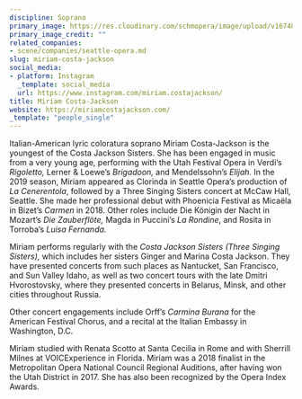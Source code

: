 ```yaml
---
discipline: Soprano
primary_image: https://res.cloudinary.com/schmopera/image/upload/v1674832991/media/2023/01/MiriamC-J_fo2spa.jpg
primary_image_credit: ""
related_companies:
- scene/companies/seattle-opera.md
slug: miriam-costa-jackson
social_media:
- platform: Instagram
  _template: social_media
  url: https://www.instagram.com/miriam.costajackson/
title: Miriam Costa-Jackson
website: https://miriamcostajackson.com/
_template: "people_single"
---
```

Italian-American lyric coloratura soprano Miriam Costa-Jackson is the youngest of the Costa Jackson Sisters. She has been engaged in music from a very young age, performing with the Utah Festival Opera in Verdi’s _Rigoletto,_ Lerner & Loewe’s _Brigadoon,_ and Mendelssohn’s _Elijah._ In the 2019 season, Miriam appeared as Clorinda in Seattle Opera’s production of _La Cenerentola_, followed by a Three Singing Sisters concert at McCaw Hall, Seattle. She made her professional debut with Phoenicia Festival as Micaëla in Bizet’s _Carmen_ in 2018. Other roles include Die Königin der Nacht in Mozart’s _Die Zauberflöte,_ Magda in Puccini’s _La Rondine_, and Rosita in Torroba’s _Luisa Fernanda._

Miriam performs regularly with the _Costa Jackson Sisters (Three Singing Sisters),_ which includes her sisters Ginger and Marina Costa Jackson. They have presented concerts from such places as Nantucket, San Francisco, and Sun Valley Idaho, as well as two concert tours with the late Dmitri Hvorostovsky, where they presented concerts in Belarus, Minsk, and other cities throughout Russia.

Other concert engagements include Orff’s _Carmina Burana_ for the American Festival Chorus, and a recital at the Italian Embassy in Washington, D.C.

Miriam studied with Renata Scotto at Santa Cecilia in Rome and with Sherrill Milnes at VOICExperience in Florida. Miriam was a 2018 finalist in the Metropolitan Opera National Council Regional Auditions, after having won the Utah District in 2017. She has also been recognized by the Opera Index Awards.